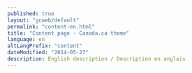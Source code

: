 ```yaml
---
published: true
layout: "gcweb/default"
permalink: "content-en.html"
title: "Content page - Canada.ca theme"
language: en
altLangPrefix: "content"
dateModified: "2014-05-27"
description: English description / Description en anglais
---
```


